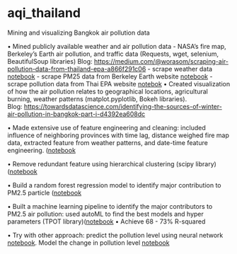 # aqi_thailand

Mining and visualizing Bangkok air pollution data 


•      Mined publicly available weather and air pollution data - NASA’s fire map, Berkeley’s Earth air pollution, and traffic data (Requests, wget, selenium, BeautifulSoup libraries) Blog: https://medium.com/@worasom/scraping-air-pollution-data-from-thailand-epa-a866f291c06
    - scrape weather data [notebook](https://github.com/worasom/aqi_thailand/blob/master/scraping_weather_v3.ipynb)
    - scrape PM25 data from Berkeley Earth website [notebook](https://github.com/worasom/aqi_thailand/blob/master/webscraping-PM25.ipynb)
    - scrape pollution data from Thai EPA website [notebok](https://github.com/worasom/aqi_thailand/blob/master/scraping-AQI.ipynb)
•       Created visualization of how the air pollution relates to geographical locations, agricultural burning, weather patterns (matplot.pyplotlib, Bokeh libraries).  
Blog:  https://towardsdatascience.com/identifying-the-sources-of-winter-air-pollution-in-bangkok-part-i-d4392ea608dc

•   Made extensive use of feature engineering and cleaning: included influence of neighboring provinces with time lag, distance weighed fire map data, extracted feature from weather patterns, and date-time feature engineering. ([notebook](https://github.com/worasom/aqi_thailand/blob/master/pm25-ml2.ipynb)

•   Remove redundant feature using hierarchical clustering (scipy library) ([notebook](https://github.com/worasom/aqi_thailand/blob/master/pm25-ml2.ipynb)

•   Build a random forest regression model to identify  major contribution to PM2.5 particle ([notebook](https://github.com/worasom/aqi_thailand/blob/master/pm25-ml2.ipynb) 

•   Built a machine learning pipeline to identify the major contributors to PM2.5 air pollution: used autoML to find the best models and hyper parameters (TPOT library)([notebook](https://github.com/worasom/aqi_thailand/blob/master/Auto_TPOT.ipynb)
•   Achieve 68 - 73% R-squared 

•  Try with other approach: predict the pollution level using neural network [notebook](https://github.com/worasom/aqi_thailand/blob/master/pm25_NN.ipynb). Model the change in pollution level [notebook](https://github.com/worasom/aqi_thailand/blob/master/pm25_diff_model.ipynb)